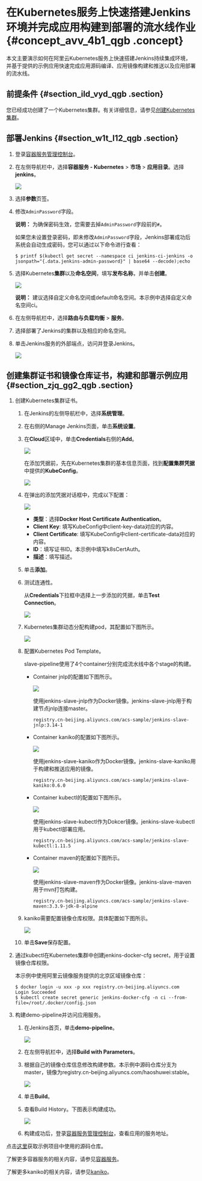# 在Kubernetes服务上快速搭建Jenkins环境并完成应用构建到部署的流水线作业 {#concept_avv_4b1_qgb .concept}

本文主要演示如何在阿里云Kubernetes服务上快速搭建Jenkins持续集成环境，并基于提供的示例应用快速完成应用源码编译、应用镜像构建和推送以及应用部署的流水线。

## 前提条件 {#section_ild_vyd_qgb .section}

您已经成功创建了一个Kubernetes集群。有关详细信息，请参见[创建Kubernetes集群](../../../../../intl.zh-CN/用户指南/Kubernetes集群/集群管理/创建Kubernetes集群.md#)。

## 部署Jenkins {#section_w1t_l12_qgb .section}

1.  登录[容器服务管理控制台](https://cs.console.aliyun.com)。
2.  在左侧导航栏中，选择**容器服务 - Kubernetes** \> **市场** \> **应用目录**。选择**jenkins**。

    ![](http://static-aliyun-doc.oss-cn-hangzhou.aliyuncs.com/assets/img/122864/155072737738448_zh-CN.png)

3.  选择**参数**页签。
4.  修改`AdminPassword`字段。

    **说明：** 为确保密码生效，您需要去掉`AdminPassword`字段前的`#`。

    如果您未设置登录密码，即未修改`AdminPassword`字段，Jenkins部署成功后系统会自动生成密码，您可以通过以下命令进行查看：

    ```
    $ printf $(kubectl get secret --namespace ci jenkins-ci-jenkins -o jsonpath="{.data.jenkins-admin-password}" | base64 --decode);echo
    ```

5.  选择Kubernetes**集群**以及**命名空间**，填写**发布名称**，并单击**创建**。

    ![](http://static-aliyun-doc.oss-cn-hangzhou.aliyuncs.com/assets/img/122864/155072737738449_zh-CN.png)

    **说明：** 建议选择自定义命名空间或default命名空间。本示例中选择自定义命名空间ci。

6.  在左侧导航栏中，选择**路由与负载均衡** \> **服务**。
7.  选择部署了Jenkins的集群以及相应的命名空间。
8.  单击Jenkins服务的外部端点，访问并登录Jenkins。

    ![](http://static-aliyun-doc.oss-cn-hangzhou.aliyuncs.com/assets/img/122864/155072737738450_zh-CN.png)


## 创建集群证书和镜像仓库证书，构建和部署示例应用 {#section_zjq_gg2_qgb .section}

1.  创建Kubernetes集群证书。
    1.  在Jenkins的左侧导航栏中，选择**系统管理**。
    2.  在右侧的Manage Jenkins页面，单击**系统设置**。
    3.  在**Cloud**区域中，单击**Credentials**右侧的**Add**。

        ![](http://static-aliyun-doc.oss-cn-hangzhou.aliyuncs.com/assets/img/122864/155072737738458_zh-CN.png)

        在添加凭据前，先在Kubernetes集群的基本信息页面，找到**配置集群凭据**中提供的**KubeConfig**。

        ![](http://static-aliyun-doc.oss-cn-hangzhou.aliyuncs.com/assets/img/122864/155072737738453_zh-CN.png)

    4.  在弹出的添加凭据对话框中，完成以下配置：

        ![](http://static-aliyun-doc.oss-cn-hangzhou.aliyuncs.com/assets/img/122864/155072737738526_zh-CN.png)

        -   **类型**：选择**Docker Host Certificate Authentication**。
        -   **Client Key**: 填写KubeConfig中client-key-data对应的内容。
        -   **Client Certificate**: 填写KubeConfig中client-certificate-data对应的内容。
        -   **ID**：填写证书ID。本示例中填写k8sCertAuth。
        -   **描述**：填写描述。
    5.  单击**添加**。
    6.  测试连通性。

        从**Credentials**下拉框中选择上一步添加的凭据，单击**Test Connection**。

        ![](http://static-aliyun-doc.oss-cn-hangzhou.aliyuncs.com/assets/img/122864/155072737738459_zh-CN.png)

    7.  Kubernetes集群动态分配构建pod，其配置如下图所示。

        ![](http://static-aliyun-doc.oss-cn-hangzhou.aliyuncs.com/assets/img/122864/155072737738460_zh-CN.png)

    8.  配置Kubernetes Pod Template。

        slave-pipeline使用了4个container分别完成流水线中各个stage的构建。

        -   Container jnlp的配置如下图所示。

            ![](http://static-aliyun-doc.oss-cn-hangzhou.aliyuncs.com/assets/img/122864/155072737738461_zh-CN.png)

            使用jenkins-slave-jnlp作为Docker镜像。jenkins-slave-jnlp用于构建节点jnlp连接master。

            ```
            registry.cn-beijing.aliyuncs.com/acs-sample/jenkins-slave-jnlp:3.14-1
            ```

        -   Container kaniko的配置如下图所示。

            ![](http://static-aliyun-doc.oss-cn-hangzhou.aliyuncs.com/assets/img/122864/155072737838462_zh-CN.png)

            使用jenkins-slave-kaniko作为Docker镜像。jenkins-slave-kaniko用于构建和推送应用的镜像。

            ```
            registry.cn-beijing.aliyuncs.com/acs-sample/jenkins-slave-kaniko:0.6.0
            ```

        -   Container kubectl的配置如下图所示。

            ![](http://static-aliyun-doc.oss-cn-hangzhou.aliyuncs.com/assets/img/122864/155072737838463_zh-CN.png)

            使用jenkins-slave-kubectl作为Dokcer镜像。jenkins-slave-kubectl 用于kubectl部署应用。

            ```
            registry.cn-beijing.aliyuncs.com/acs-sample/jenkins-slave-kubectl:1.11.5
            ```

        -   Container maven的配置如下图所示。

            ![](http://static-aliyun-doc.oss-cn-hangzhou.aliyuncs.com/assets/img/122864/155072737838465_zh-CN.png)

            使用jenkins-slave-maven作为Docker镜像。jenkins-slave-maven用于mvn打包构建。

            ```
            registry.cn-beijing.aliyuncs.com/acs-sample/jenkins-slave-maven:3.3.9-jdk-8-alpine
            ```

    9.  kaniko需要配置镜像仓库权限。具体配置如下图所示。

        ![](http://static-aliyun-doc.oss-cn-hangzhou.aliyuncs.com/assets/img/122864/155072737838466_zh-CN.png)

    10. 单击**Save**保存配置。
2.  通过kubectl在Kubernetes集群中创建jenkins-docker-cfg secret，用于设置镜像仓库权限。

    本示例中使用阿里云镜像服务提供的北京区域镜像仓库：

    ```
    $ docker login -u xxx -p xxx registry.cn-beijing.aliyuncs.com
    Login Succeeded
    $ kubectl create secret generic jenkins-docker-cfg -n ci --from-file=/root/.docker/config.json
    ```

3.  构建demo-pipeline并访问应用服务。
    1.  在Jenkins首页，单击**demo-pipeline**。

        ![](http://static-aliyun-doc.oss-cn-hangzhou.aliyuncs.com/assets/img/122864/155072737838467_zh-CN.png)

    2.  在左侧导航栏中，选择**Build with Parameters**。
    3.  根据自己的镜像仓库信息修改构建参数。本示例中源码仓库分支为master，镜像为registry.cn-beijing.aliyuncs.com/haoshuwei:stable。

        ![](http://static-aliyun-doc.oss-cn-hangzhou.aliyuncs.com/assets/img/122864/155072737838468_zh-CN.png)

    4.  单击**Build**。
    5.  查看Build History。下图表示构建成功。

        ![](http://static-aliyun-doc.oss-cn-hangzhou.aliyuncs.com/assets/img/122864/155072737838469_zh-CN.png)

    6.  构建成功后，登录[容器服务管理控制台](https://cs.console.aliyun.com)，查看应用的服务地址。

点击[这里](https://github.com/AliyunContainerService/jenkins-demo.git)获取示例项目中使用的源码仓库。

了解更多容器服务的相关内容，请参见[容器服务](https://www.alibabacloud.com/zh/product/container-service)。

了解更多kaniko的相关内容，请参见[kaniko](https://github.com/GoogleContainerTools/kaniko)。

